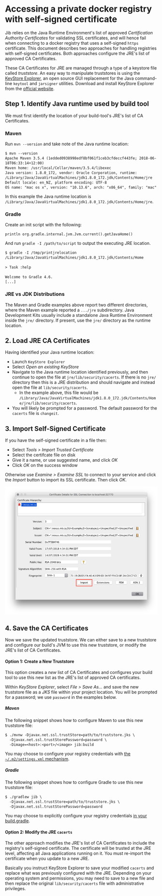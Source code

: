 # Accessing a private docker registry with self-signed certificate

Jib relies on the Java Runtime Environment's list of approved _Certification
Authority Certificates_ for validating SSL certificates, and will hence fail
when connecting to a docker registry that uses a self-signed `https`
certificate. This document describes two approaches for handling registries with
self-signed certificates. Both approaches configure the JRE's list of approved
CA Certificates.

These CA Certificates for JRE are managed through a type of a keystore file
called _truststore_. An easy way to manipulate truststores is using the
[KeyStore Explorer](http://keystore-explorer.org/), an open source GUI
replacement for the Java command-line `keytool` and `jarsigner` utilities.
Download and install KeyStore Explorer from the
[official website](http://keystore-explorer.org/downloads.html).

## Step 1. Identify Java runtime used by build tool

We must first identify the location of your build-tool's JRE's list of CA
Certificates.

### Maven

Run `mvn --version` and take note of the Java runtime location:

```shell
$ mvn --version
Apache Maven 3.5.4 (1edded0938998edf8bf061f1ceb3cfdeccf443fe; 2018-06-18T06:33:14+12:00)
Maven home: /usr/local/Cellar/maven/3.5.4/libexec
Java version: 1.8.0_172, vendor: Oracle Corporation, runtime: /Library/Java/JavaVirtualMachines/jdk1.8.0_172.jdk/Contents/Home/jre
Default locale: en_NZ, platform encoding: UTF-8
OS name: "mac os x", version: "10.13.6", arch: "x86_64", family: "mac"
```

In this example the Java runtime location is
`/Library/Java/JavaVirtualMachines/jdk1.8.0_172.jdk/Contents/Home/jre`.

### Gradle

Create an init script with the following:

```
println org.gradle.internal.jvm.Jvm.current().getJavaHome()
```

And run `gradle -I /path/to/script` to output the executing JRE location.

```shell
$ gradle -I /tmp/printjrelocation
/Library/Java/JavaVirtualMachines/jdk1.8.0_172.jdk/Contents/Home

> Task :help

Welcome to Gradle 4.6.
[...]
```

### JRE vs JDK Distributions

The Maven and Gradle examples above report two different directories, where the
Maven example reported a `.../jre` subdirectory. Java Development Kits usually
include a standalone Java Runtime Environment inside the `jre/` directory. If
present, use the `jre/` directory as the runtime location.

## 2. Load JRE CA Certificates

Having identified your Java runtime location:

- Launch `KeyStore Explorer`
- Select _Open an existing KeyStore_
- Navigate to the Java runtime location identified previously, and then continue
  to open the file at `jre/lib/security/cacerts`. If there is no `jre/`
  directory then this is a JRE distribution and should navigate and instead open
  the file at `lib/security/cacerts`.
  - In the example above, this file would be
    `/Library/Java/JavaVirtualMachines/jdk1.8.0_172.jdk/Contents/Home/jre/lib/security/cacerts`.
- You will likely be prompted for a password. The default password for the
  `cacerts` file is `changeit`.

## 3. Import Self-Signed Certificate

If you have the self-signed certificate in a file then:

- Select _Tools > Import Trusted Certificate_
- Select the certifcate file on disk
- Give it a name, or use suggested name, and click _OK_
- Click _OK_ on the success window

Otherwise use _Examine > Examine SSL_ to connect to your service and click the
_Import_ button to import its SSL certificate. Then click _OK_.

![Importing certificate with KeyStore Explorer](self_sign_cert-kse-import.png)

## 4. Save the CA Certificates

Now we save the updated truststore. We can either save to a new truststore and
configure our build's JVM to use this new truststore, or modify the JRE's list
of CA Certificates.

#### Option 1: Create a New Truststore

This option creates a _new_ list of CA Certificates and configures your build
tool to use this new list as the JRE's list of approved CA certificates.

Within _KeyStore Explorer_, select _File > Save As..._ and save the new
truststore file as a _JKS_ file within your project location. You will be
prompted for a password; we use `password` in the examples below.

##### Maven

The following snippet shows how to configure Maven to use this new truststore
file:

```shell
$ ./mvnw -Djavax.net.ssl.trustStore=path/to/truststore.jks \
  -Djavax.net.ssl.trustStorePassword=password \
  -Dimage=<host>:<port>/<image> jib:build
```

You may choose to configure your registry credentials with
[the `~/.m2/settings.xml` mechanism](https://github.com/GoogleContainerTools/jib/blob/master/jib-maven-plugin/README.md#using-maven-settings).

##### Gradle

The following snippet shows how to configure Gradle to use this new truststore
file:

```shell
$ ./gradlew jib \
  -Djavax.net.ssl.trustStore=path/to/truststore.jks \
  -Djavax.net.ssl.trustStorePassword=password
```

You may choose to explicitly configure your registry credentials
[in your build.gradle](https://github.com/GoogleContainerTools/jib/tree/master/jib-gradle-plugin#using-specific-credentials).

#### Option 2: Modify the JRE `cacerts`

The other approach modifies the JRE's list of CA Certificates to include the
registry's self-signed certificate. The certificate will be trusted at the JRE
level, affecting all Java applications running on it. You must re-import the
certificate when you update to a new JRE.

Basically you instruct KeyStore Explorer to save your modified `cacerts` and
replace what was previously configured with the JRE. Depending on your operating
system and permissions, you may need to save to a new file and then replace the
original `lib/security/cacerts` file with administrative privileges.
